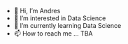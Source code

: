 - 👋 Hi, I’m Andres
- 👀 I’m interested in Data Science
- 🌱 I’m currently learning Data Science
- 📫 How to reach me ... TBA

<!---
Just getting started on this!
--->
